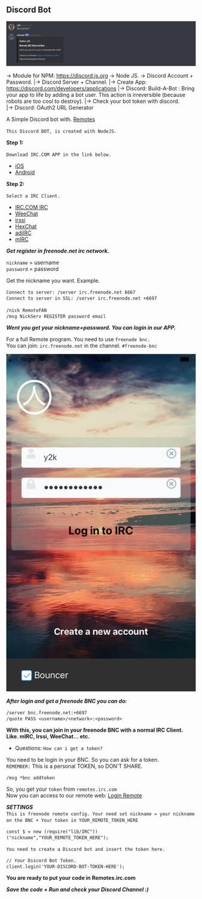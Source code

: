 ## Discord Bot

<p align="center">

<img src="https://raw.githubusercontent.com/unixfool/Discord/main/discord-bot.jpg">

</p>

-> Module for NPM: https://discord.js.org
-> Node JS.
-> Discord Account + Password.
		|-> Discord Server + Channel.
		|-> Create App: https://discord.com/developers/applications
		|-> Discord: Build-A-Bot : Bring your app to life by adding a bot user. 
			This action is irreversible (because robots are too cool to destroy).
		|-> Check your bot token with discord.	
		|-> Discord: OAuth2 URL Generator
		
		
A Simple Discord bot with. [Remotes](https://remotes.irc.com)

`This Discord BOT, is created with NodeJS.`<br/>

**Step 1:** <br/>


`Download IRC.COM APP in the link below.` <br/>

* [iOS](https://apps.apple.com/us/app/id1451123195) <br/>
* [Android](https://play.google.com/store/apps/details?id=com.irc.ircclient)

**Step 2:** <br/>

`Select a IRC Client.`<br/>

* [IRC.COM IRC](https://remotes.irc.com) <br/>
* [WeeChat](https://weechat.org/download) <br/>
* [irssi](https://irssi.org/download) <br/>
* [HexChat](https://hexchat.github.io/downloads.html) <br/>
* [adiIRC](https://adiirc.com/download.php) <br/>
* [mIRC](https://www.mirc.com/get.html) <br/>

 ***Get register in freenode.net irc network.***

`nickname` = username <br/>
`password` = password <br/>

Get the nickname you want. Example. <br/>

```
Connect to server: /server irc.freenode.net 6667
Connect to server in SSL: /server irc.freenode.net +6697

/nick RemoteFAN
/msg NickServ REGISTER password email
```

***Went you get your nickname+password. You can login in our APP.***

For a full Remote program. You need to use `freenode bnc.` <br/>
You can join: `irc.freenode.net` in the channel. `#freenode-bnc` <br/>

![App Login](https://raw.githubusercontent.com/unixfool/Twitch/main/freenode-APP.jpg)

***After login and get a freenode BNC you can do:***

```
/server bnc.freenode.net:+6697
/quote PASS <username>/<network>:<password>
```
**With this, you can join in your freenode BNC with a normal IRC Client. Like. mIRC, Irssi, WeeChat... etc.**

* Questions: `How can i get a token?`

You need to be login in your BNC. So you can ask for a token.<br/>
`REMEMBER:` This is a personal TOKEN, so DON'T SHARE.

```
/msg *bnc addtoken
```

So, you get your `token` from `remotes.irc.com`<br/>
Now you can access to our remote web: [Login Remote](https://remotes.irc.com/login)


***SETTINGS*** <br/>
`This is freenode remote config. Your need set nickname = your nickname on the BNC + Your token in YOUR_REMOTE_TOKEN_HERE`

```
const $ = new (require("lib/IRC"))("nickname","YOUR_REMOTE_TOKEN_HERE");
```

`You need to create a Discord bot and insert the token here.`

```
// Your Discord Bot Token.
client.login('YOUR-DISCORD-BOT-TOKEN-HERE');
```

**You are ready to put your code in Remotes.irc.com** <br/>

***Save the code + Run and check your Discord Channel :)***
